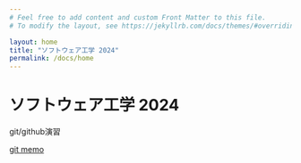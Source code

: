 ```yaml
---
# Feel free to add content and custom Front Matter to this file.
# To modify the layout, see https://jekyllrb.com/docs/themes/#overriding-theme-defaults

layout: home
title: "ソフトウェア工学 2024"
permalink: /docs/home
---
```


# ソフトウェア工学 2024

git/github演習

[git memo](/docs/git-memo)
